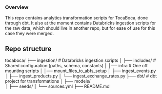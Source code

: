### Overview
This repo contains analytics transformation scripts for TocaBoca, done through dbt. It also at the moment contains Databricks ingestion scripts for the raw data, which should live in another repo, but for ease of use for this case they were merged.

## Repo structure

tocaboca/
├── ingestion/           # Databricks ingestion scripts
│   ├── includes/        # Shared configuration (paths, schema, constants)
│        │── infra       # One off mounting scripts
│            │── mount_files_to_abfs_setup
│   ├── ingest_events.py
│   ├── ingest_products.py
│   └── ingest_exchange_rates.py
├── dbt/                 # dbt project for transformations
│   ├── models/          
│   ├── seeds/
│   └── sources.yml
├── README.md

